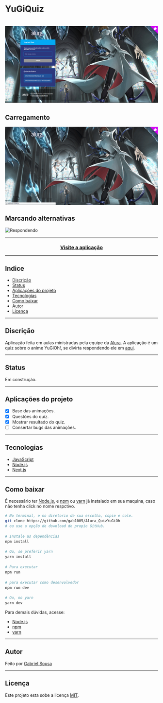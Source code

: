# YuGiQuiz
<h1>
  <img src="./public/capa_yugiquiz.png" alt="Tela Inicial" title="Tela Inicial" />
</h1>

## Carregamento

<img src="./public/carregamento_yugiquiz_02.gif" alt="Carregamento" title="Carregamento" />

## Marcando alternativas

<img src="./public/respostas_yugiquiz.gif" alt="Respondendo" title="Respondendo" />

---
<h3 align="center">
  <a href="https://aluraquiz-base-gab1005.vercel.app/" target="_blank">Visite a aplicação</a>
</h3>

---
## Indice
- [Discrição](#-Discrição)
- [Status](#-Status)
- [Aplicações do projeto](#-Aplicações-do-projeto)
- [Tecnologias](#-Tecnologias)
- [Como baixar](#-Como-baixar)
- [Autor](#-Autor)
- [Licença](#-Licença)

---
## Discrição

Aplicação feita em aulas ministradas pela equipe da <a href="https://www.alura.com.br/" target="_blank">Alura</a>.
A aplicação é um quiz sobre o anime YuGiOh!, se divirta respondendo ele em <a href="https://aluraquiz-base-gab1005.vercel.app/" target="_blank">aqui</a>.

---
## Status
Em construção.

---
## Aplicações do projeto
- [X] Base das animações.
- [X] Questões do quiz.
- [X] Mostrar resultado do quiz.
- [ ] Consertar bugs das animações.

---
## Tecnologias
- <a href="https://www.javascript.com/" target="_blank">JavaScript</a>
- <a href="https://nodejs.org/pt-br/" target="_blank">Node.js</a>
- <a href="https://nextjs.org/" target="_blank">Next.js</a>

---
## Como baixar
É necessário ter <a href="https://nodejs.org/pt-br/" target="_blank">Node.js</a>, e <a href="https://www.npmjs.com/get-npm" target="_blank">npm</a> ou <a href="https://classic.yarnpkg.com/en/docs/install/#windows-stable" target="_blank">yarn</a> já instalado em sua maquina, caso não tenha
click no nome respctivo. 

```bash
# No terminal, e no diretorio de sua escolha, copie e cole.
git clone https://github.com/gab1005/Alura_QuizYuGiOh
# ou use a opção de download do propio GitHub.

# Instale as dependências  
npm install

# Ou, se preferir yarn
yarn install

# Para executar
npm run

# para executar como desenvolvedor
npm run dev

# Ou, no yarn
yarn dev
```
Para demais dúvidas, acesse:
- <a href="https://nodejs.org/pt-br/" target="_blank">Node.js</a>
- <a href="https://www.npmjs.com/get-npm" target="_blank">npm</a>
- <a href="https://classic.yarnpkg.com/en/docs/install/#windows-stable" target="_blank">yarn</a>

---
## Autor
Feito por <a href="https://www.linkedin.com/in/gabriel-sousa-06858719b/" target="_blank">Gabriel Sousa</a>

---
## Licença
Este projeto esta sobe a licença [MIT](./LICENSE).
